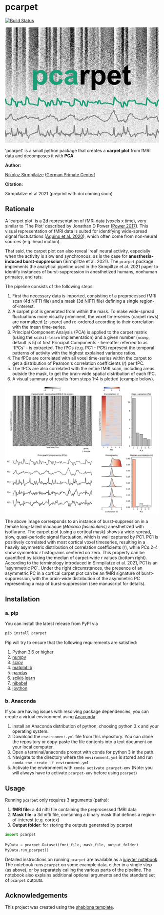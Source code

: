 # pcarpet
[![Build Status](https://travis-ci.org/niksirbi/pcarpet.svg?branch=master)](https://travis-ci.org/niksirbi/pcarpet)

![logo](images/logo.png)

'pcarpet' is a small python package that creates a **carpet plot** from fMRI data and decomposes it with **PCA**.

**Author:** 

[Nikoloz Sirmpilatze](https://github.com/niksirbi) ([German Primate Center](https://www.dpz.eu/))

**Citation:** 

Sirmpilatze et al 2021 (preprint with doi coming soon)

## Rationale
A 'carpet plot' is a 2d representation of fMRI data (voxels x time), very similar to 'The Plot' described by Jonathan D Power ([Power 2017](https://www.sciencedirect.com/science/article/abs/pii/S1053811916303871?via%3Dihub)). 
This visual representation of fMRI data is suited for identifying wide-spread signal fluctutations 
([Aquino et al. 2020](https://www.sciencedirect.com/science/article/pii/S1053811920301014)), 
which often come from non-neural sources (e.g. head motion).

That said, the carpet plot can also reveal 'real' neural activity, especially when the activity is slow and synchronous, as is the case for **anesthesia-induced burst-suppression** (Sirmpiltze et al. 2021).
The `pcarpet` package implements the analytical pipeline used in the Sirmpiltze et al. 2021 paper to identify instances of burst-suppression in anesthetized humans, nonhuman primates, and rats.

The pipeline consists of the following steps:

1. First tha necessary data is imported, consisting of a preprocessed fMRI scan (4d NIFTI file) and a mask (3d NIFTI file) defining a single region-of-interest.
2. A carpet plot is generated from within the mask. To make wide-spread fluctuations more visually prominent, the voxel time-series (carpet rows) are normalized (z-score) and re-ordered according to their correlation with the mean time-series.
3. Principal Component Analysis (PCA) is applied to the carpet matrix (using the `scikit-learn` implementation) and a given number (`ncomp`, default is 5) of first Principal Components - hereafter referred to as 'fPCs' - is extracted. The fPCs (e.g. PC1 - PC5) represent the temporal patterns of activity with the highest explained variance ratios.
4. The fPCs are correlated with all voxel time-series within the carpet to get a distribution of Pearson's correlation coefficients (*r*) per fPC.
5. The fPCs are also correlated with the entire fMRI scan, including areas outside the mask, to get the brain-wide spatial distribution of each fPC.
6. A visual summary of results from steps 1-4 is plotted (example below).

![report](images/visual_report.png)

The above image corresponds to an instance of burst-suppression in a female long-tailed macaque (*Macaca fascicularis*) anesthetized with isoflurane. The carpet plot (using a cortical mask) shows a wide-spread, slow, quasi-periodic signal fluctuation, which is well captured by PC1. PC1 is positively correlated with most cortical voxel timeseries, resulting in a heavily asymmetric distribution of correlation coefficients (*r*), while PCs 2-4 show symmetric *r* histograms centered on zero. This property can be quantified by taking the median of carpet-wide *r* values (bottom right). According to the terminology introduced in Sirmpilatze et al. 2021, PC1 is an 'asymmetric PC`. Under the right circumstances, the presence of an asymmetric PC in a cortical carpet plot can be an fMRI signature of burst-suppression, with the brain-wide distribution of the asymmetric PC representing a map of burst-suppression (see manuscript for details).

## Installation

### a. pip
You can install the latest release from PyPI via

```python
pip install pcarpet
```

Pip will try to ensure that the following requirements are satisfied:

1. Python 3.6 or higher
2. [numpy](https://numpy.org/)
3. [scipy](https://scipy.org/)
4. [matplotlib](https://matplotlib.org/)
5. [pandas](https://pandas.pydata.org/)
6. [scikit-learn](https://scikit-learn.org/stable/)
7. [nibabel](https://nipy.org/nibabel/)
8. [ipython](https://ipython.org/)

### b. Anaconda
If you are having issues with resolving package dependencies, you can create a virtual environment using [Anaconda](https://www.anaconda.com/products/individual):

1. Install an Anaconda distribution of python, choosing python 3.x and your operating system.
2. Download the `environment.yml` file from this repository. You can clone the repository or copy-paste the file contents into a text document on your local computer.
3. Open a terminal/anaconda prompt with conda for python 3 in the path.
4. Navigate to the directory where the `environment.yml` is stored and run `conda env create -f environment.yml`
5. Activate the environment with `conda activate pcarpet-env` (Note: you will always have to activate `pcarpet-env` before using `pcarpet`)


## Usage
Running `pcarpet` only requires 3 arguments (paths):

1. **fMRI file**: a 4d nifti file containing the preprocessed fMRI data
2. **Mask file**: a 3d nifti file, containing a binary mask that defines a region-of-interest (e.g. cortex)
3. **Output folder**: for storing the outputs generated by pcarpet

```python
import pcarpet

MyData = pcarpet.Dataset(fmri_file, mask_file, output_folder)
MyData.run_pcarpet()
```

Detailed instructions on running `pcarpet` are available as a [jupyter notebook](doc/example_usage.ipynb). The notebook runs `pcarpet` on some example data, either in a single step (as above), or by separately calling the various parts of the pipeline. The notebook also explains additional optional arguments and the standard set of `pcarpet` outputs.

## Acknowledgements
This project was created using the [shablona template](https://github.com/uwescience/shablona).

